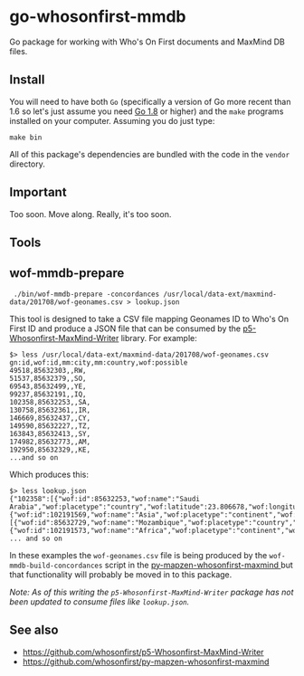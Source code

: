 # go-whosonfirst-mmdb

Go package for working with Who's On First documents and MaxMind DB files.

## Install

You will need to have both `Go` (specifically a version of Go more recent than 1.6 so let's just assume you need [Go 1.8](https://golang.org/dl/) or higher) and the `make` programs installed on your computer. Assuming you do just type:

```
make bin
```

All of this package's dependencies are bundled with the code in the `vendor` directory.

## Important

Too soon. Move along. Really, it's too soon.

## Tools

## wof-mmdb-prepare

```
 ./bin/wof-mmdb-prepare -concordances /usr/local/data-ext/maxmind-data/201708/wof-geonames.csv > lookup.json
```

This tool is designed to take a CSV file mapping Geonames ID to Who's On First ID and produce a JSON file that can be consumed by the [p5-Whosonfirst-MaxMind-Writer](https://github.com/whosonfirst/p5-Whosonfirst-MaxMind-Writer) library. For example:

```
$> less /usr/local/data-ext/maxmind-data/201708/wof-geonames.csv
gn:id,wof:id,mm:city,mm:country,wof:possible
49518,85632303,,RW,
51537,85632379,,SO,
69543,85632499,,YE,
99237,85632191,,IQ,
102358,85632253,,SA,
130758,85632361,,IR,
146669,85632437,,CY,
149590,85632227,,TZ,
163843,85632413,,SY,
174982,85632773,,AM,
192950,85632329,,KE,
...and so on
```

Which produces this:

```
$> less lookup.json
{"102358":[{"wof:id":85632253,"wof:name":"Saudi Arabia","wof:placetype":"country","wof:latitude":23.806678,"wof:longitude":44.700847,"geom:min_latitude":16.370945,"geom:min_longitude":34.572765,"geom:max_latitude":32.121348,"geom:max_longitude":55.637565},{"wof:id":102191569,"wof:name":"Asia","wof:placetype":"continent","wof:latitude":49.512481,"wof:longitude":94.464337,"geom:min_latitude":-12.199965,"geom:min_longitude":-180,"geom:max_latitude":81.288804,"geom:max_longitude":180}],"1036973":[{"wof:id":85632729,"wof:name":"Mozambique","wof:placetype":"country","wof:latitude":-13.885531,"wof:longitude":37.837456,"geom:min_latitude":-26.86816149999993,"geom:min_longitude":30.21555,"geom:max_latitude":-10.47719478599993,"geom:max_longitude":40.84875106800007},{"wof:id":102191573,"wof:name":"Africa","wof:placetype":"continent","wof:latitude":21.638471 ... and so on
```

In these examples the `wof-geonames.csv` file is being produced by the `wof-mmdb-build-concordances` script in the [py-mapzen-whosonfirst-maxmind
](https://github.com/whosonfirst/py-mapzen-whosonfirst-maxmind) but that functionality will probably be moved in to this package.

_Note: As of this writing the `p5-Whosonfirst-MaxMind-Writer` package has not been updated to consume files like `lookup.json`._

## See also

* https://github.com/whosonfirst/p5-Whosonfirst-MaxMind-Writer
* https://github.com/whosonfirst/py-mapzen-whosonfirst-maxmind